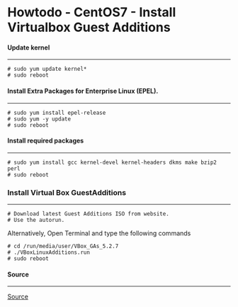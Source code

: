 Howtodo - CentOS7 - Install Virtualbox Guest Additions
======================================================

#### Update kernel
----

    # sudo yum update kernel*
    # sudo reboot 



#### Install Extra Packages for Enterprise Linux (EPEL).
----

    # sudo yum install epel-release
    # sudo yum -y update
    # sudo reboot 



#### Install required packages
----

    # sudo yum install gcc kernel-devel kernel-headers dkms make bzip2 perl
    # sudo reboot


### Install Virtual Box GuestAdditions
----

    # Download latest Guest Additions ISO from website.
    # Use the autorun.  
   
Alternatively, Open Terminal and type the following commands

    # cd /run/media/user/VBox_GAs_5.2.7
    # ./VBoxLinuxAdditions.run
    # sudo reboot



#### Source
----
[Source](https://www.if-not-true-then-false.com/2010/install-virtualbox-guest-additions-on-fedora-centos-red-hat-rhel/)


